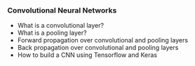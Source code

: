 <h3>Convolutional Neural Networks</h3>
<ul>
<li>What is a convolutional layer?</li>
<li>What is a pooling layer?</li>
<li>Forward propagation over convolutional and pooling layers</li>
<li>Back propagation over convolutional and pooling layers</li>
<li>How to build a CNN using Tensorflow and Keras</li>
</ul>